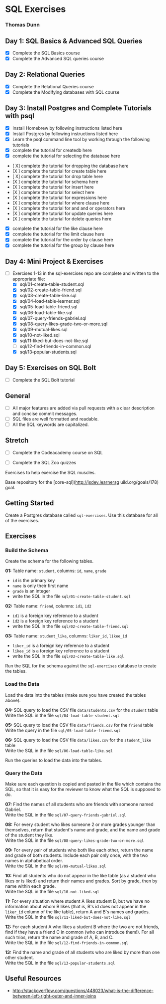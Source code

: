 # SQL Exercises

### Thomas Dunn


## Day 1: SQL Basics & Advanced SQL Queries

 - [X] Complete the SQL Basics course
 - [X] Complete the Advanced SQL queries course

## Day 2: Relational Queries

 - [X] Complete the Relational Queries course
 - [X] Complete the Modifying databases with SQL course

## Day 3: Install Postgres and Complete Tutorials with psql

 - [X] Install Homebrew by following instructions listed here
 - [X] Install Postgres by following instructions listed here
 - [X] Learn the psql command line tool by working through the following tutorials
 - [X] complete the tutorial for createdb here
 - [X] complete the tutorial for selecting the database here
 - [ X] complete the tutorial for dropping the database here
 - [X ] complete the tutorial for create table here
 - [ X] complete the tutorial for drop table here
 - [X ] complete the tutorial for schema here
 - [X ] complete the tutorial for insert here
 - [X ] complete the tutorial for select here
 - [X ] complete the tutorial for expressions here
 - [X ] complete the tutorial for where clause here
 - [X ] complete the tutorial for and and or operators here
 - [X ] complete the tutorial for update queries here
 - [X ] complete the tutorial for delete queries here
 - [X] complete the tutorial for the like clause here
 - [X] complete the tutorial for the limit clause here
 - [X] complete the tutorial for the order by clause here
 - [X] complete the tutorial for the group by clause here

## Day 4: Mini Project & Exercises

 - [ ] Exercises 1-13 in the sql-exercises repo are complete and written to the appropriate file:
    - [X] sql/01-create-table-student.sql
    - [X] sql/02-create-table-friend.sql
    - [X] sql/03-create-table-like.sql
    - [X] sql/04-load-table-learner.sql
    - [X] sql/05-load-table-friend.sql
    - [X] sql/06-load-table-like.sql
    - [X] sql/07-query-friends-gabriel.sql
    - [X] sql/08-query-likes-grade-two-or-more.sql
    - [X] sql/09-mutual-likes.sql
    - [X] sql/10-not-liked.sql
    - [X] sql/11-liked-but-does-not-like.sql
    - [ ] sql/12-find-friends-in-common.sql
    - [X] sql/13-popular-students.sql

## Day 5: Exercises on SQL Bolt

- [ ] Complete the SQL Bolt tutorial

## General

 - [ ] All major features are added via pull requests with a clear description and concise commit messages.
 - [ ] SQL files are well formatted and readable.
 - [ ] All the SQL keywords are capitalized.

## Stretch

- [ ] Complete the Codeacademy course on SQL
- [ ] Complete the SQL Zoo quizzes



Exercises to help exercise the SQL muscles.

Base repository for the [core-sql](http://jsdev.learnersg uild.org/goals/178) goal.

## Getting Started

Create a Postgres database called `sql-exercises`. Use this database for all of the exercises.

## Exercises

### Build the Schema

Create the schema for the following tables.

**01:** Table name: `student`, columns: `id`, `name`, `grade`
- `id` is the primary key
- `name` is only their first name
- `grade` is an integer
- write the SQL in the file `sql/01-create-table-student.sql`

**02:** Table name: `friend`, columns: `id1`, `id2`
- `id1` is a foreign key reference to a student
- `id2` is a foreign key reference to a student
- write the SQL in the file `sql/02-create-table-friend.sql`

**03:** Table name: `student_like`, columns: `liker_id`, `likee_id`
- `liker_id` is a foreign key reference to a student
- `likee_id` is a foreign key reference to a student
- write the SQL in the file `sql/03-create-table-like.sql`

Run the SQL for the schema against the `sql-exercises` database to create the tables.

### Load the Data

Load the data into the tables (make sure you have created the tables above).

**04:** SQL query to load the CSV file `data/students.csv` for the `student` table
<br>Write the SQL in the file `sql/04-load-table-student.sql`

**05:** SQL query to load the CSV file `data/friends.csv` for the `friend` table
<br>Write the query in the file `sql/05-load-table-friend.sql`

**06:** SQL query to load the CSV file `data/likes.csv` for the `student_like` table
<br>Write the SQL in the file `sql/06-load-table-like.sql`

Run the queries to load the data into the tables.

### Query the Data

Make sure each question is copied and pasted in the file which contains the SQL, so that it is easy for the reviewer to know what the SQL is supposed to do.

**07:** Find the names of all students who are friends with someone named Gabriel.
<br>Write the SQL in the file `sql/07-query-friends-gabriel.sql`

**08:** For every student who likes someone 2 or more grades younger than themselves, return that student's name and grade, and the name and grade of the student they like.
<br>Write the SQL in the file `sql/08-query-likes-grade-two-or-more.sql`

**09:** For every pair of students who both like each other, return the name and grade of both students. Include each pair only once, with the two names in alphabetical order.
<br>Write the SQL in the file `sql/09-mutual-likes.sql`

**10:** Find all students who do not appear in the like table (as a student who likes or is liked) and return their names and grades. Sort by grade, then by name within each grade.
<br>Write the SQL in the file `sql/10-not-liked.sql`

**11:** For every situation where student A likes student B, but we have no information about whom B likes (that is, B's id does not appear in the `liker_id` column of the like table), return A and B's names and grades.
<br>Write the SQL in the file `sql/11-liked-but-does-not-like.sql`

**12:** For each student A who likes a student B where the two are not friends, find if they have a friend C in common (who can introduce them!). For all such trios, return the name and grade of A, B, and C.
<br>Write the SQL in the file `sql/12-find-friends-in-common.sql`

**13:** Find the name and grade of all students who are liked by more than one other student.
<br>Write the SQL in the file `sql/13-popular-students.sql`

## Useful Resources
- http://stackoverflow.com/questions/448023/what-is-the-difference-between-left-right-outer-and-inner-joins
